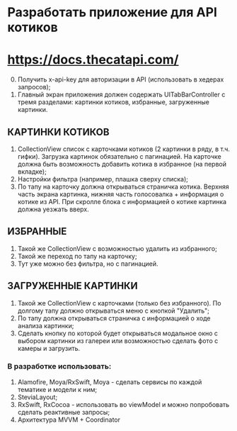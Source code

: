# Разработать приложение для API котиков
# https://docs.thecatapi.com/

0. Получить x-api-key для авторизации в API (использовать в хедерах запросов);
1. Главный экран приложения должен содержать UITabBarController с тремя разделами: картинки котиков, избранные, загруженные картинки.

## КАРТИНКИ КОТИКОВ
1. CollectionView список с карточками котиков (2 картинки в ряду, в т.ч. гифки). Загрузка картинок обязательно с пагинацией. На карточке должна быть возможность добавить котика в избранное (на первой вкладке);
2. Настройки фильтра (например, плашка сверху списка);
3. По тапу на карточку должна открываться страничка котика. Верхняя часть экрана картинка, нижняя часть голосовалка + информация о котике из API. При скролле блока с информацией о котике картинка должна уезжать вверх.

## ИЗБРАННЫЕ
1. Такой же CollectionView с возможностью удалить из избранного;
2. Такой же переход по тапу на карточку;
3. Тут уже можно без фильтра, но с пагинацией.

## ЗАГРУЖЕННЫЕ КАРТИНКИ
1. Такой же CollectionView с карточками (только без избранного). По долгому тапу должно открываться меню с кнопкой "Удалить";
2. По тапу должна открываться страничка с информацией о ходе анализа картинки;
3. Сделать кнопку по которой будет открываться модальное окно с выбором картинки из галереи или возможностью сделать фото с камеры и загрузить.

### В разработке использовать:
1. Alamofire, Moya/RxSwift, Moya - сделать сервисы по каждой тематике и модели к ним;
2. SteviaLayout;
3. RxSwift, RxCocoa - использовать во viewModel и можно попробовать сделать реактивные запросы;
4. Архитектура MVVM + Coordinator
